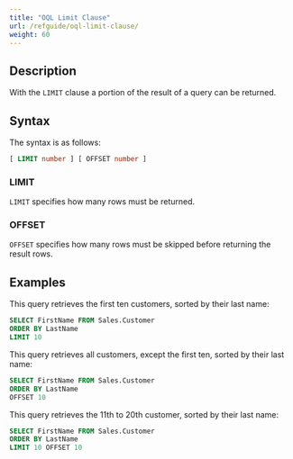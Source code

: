 ```yaml
---
title: "OQL Limit Clause"
url: /refguide/oql-limit-clause/
weight: 60
---
```


## Description

With the `LIMIT` clause a portion of the result of a query can be returned.

## Syntax

The syntax is as follows:

```sql {linenos=false}
[ LIMIT number ] [ OFFSET number ]
```

### LIMIT

`LIMIT` specifies how many rows must be returned.

### OFFSET

`OFFSET` specifies how many rows must be skipped before returning the result rows.

## Examples

This query retrieves the first ten customers, sorted by their last name:

```sql {linenos=false}
SELECT FirstName FROM Sales.Customer
ORDER BY LastName
LIMIT 10
```

This query retrieves all customers, except the first ten, sorted by their last name:

```sql {linenos=false}
SELECT FirstName FROM Sales.Customer
ORDER BY LastName
OFFSET 10
```

This query retrieves the 11th to 20th customer, sorted by their last name:

```sql {linenos=false}
SELECT FirstName FROM Sales.Customer
ORDER BY LastName
LIMIT 10 OFFSET 10
```
